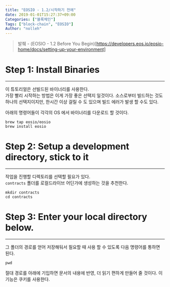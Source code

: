 ```yaml
---
title: "EOSIO - 1.2/시작하기 전에"
date: 2019-01-01T15:27:37+09:00
Categories: ["블록체인"]
Tags: ["block-chain", "EOSIO"]
Author: "nolleh"
---
```


> 발췌 - (EOSIO - 1.2 Before You Begin)[https://developers.eos.io/eosio-home/docs/setting-up-your-environment]   
 
# Step 1: Install Binaries
---
이 튜토리얼은 선빌드된 바이너리를 사용한다.  
가장 빨리 시작하는 방법은 이게 가장 좋은 선택지 일것이다. 소스로부터 빌드하는 것도 하나의 선택지이지만, 한시간 이상 걸릴 수 도 있으며 빌드 에러가 발생 할 수도 있다.  

아래의 명령어들이 각각의 OS 에서 바이너리를 다운로드 할 것이다. 

```shell
brew tap eosio/eosio
brew install eosio
```

# Step 2: Setup a development directory, stick to it
---
작업을 진행할 디렉토리를 선택할 필요가 있다.  
``contracts`` 폴더를 로컬드라이브 어딘가에 생성하는 것을 추천한다. 

```shell  
mkdir contracts
cd contracts
```

# Step 3: Enter your local directory below.
---
그 폴더의 경로를 얻어 저장해둬서 필요할 때 사용 할 수 있도록 다음 명령어를 통하면 된다.   

```shell
pwd
```

절대 경로를 아래에 기입하면 문서의 내용에 반영, 더 읽기 편하게 만들어 줄 것이다. 
이 기능은 쿠키를 사용한다. 
